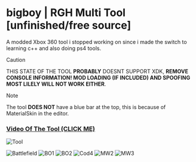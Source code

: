 # bigboy | RGH Multi Tool [unfinished/free source]
A modded Xbox 360 tool i stopped working on since i made the switch to learning c++ and also doing ps4 tools.
> [!CAUTION]
> THIS STATE OF THE TOOL **PROBABLY** DOESNT SUPPORT XDK, **REMOVE CONSOLE INFORMATION! MOD LOADING (IF INCLUDED) AND SPOOFING MOST LILELY WILL NOT WORK EITHER**.

> [!NOTE]
> The tool **DOES NOT** have a blue bar at the top, this is because of MaterialSkin in the editor.

### [Video Of The Tool (CLICK ME)](https://cdn.discordapp.com/attachments/951248942413250653/1263101655033974846/tooool.mp4?ex=66990295&is=6697b115&hm=47cdbdf1286d6ac5ad55708ec7295a36d08637d61f3db0db5a512b77d60dd2de&)

![Tool](https://cdn.discordapp.com/attachments/951248942413250653/1263098778290880522/8aBAwLQWKX.png?ex=6698ffe7&is=6697ae67&hm=d671ddfeab6e3b461f3b1581d6a175db705846edd2538b3832fc88179c03d0c0&)

![Battlefield](https://cdn.discordapp.com/attachments/951248942413250653/1263098619977007196/gwyUJHlMK0.png?ex=6698ffc2&is=6697ae42&hm=c991af22cb71d4e3ad9decd88c406b8634ad43e2f6248edc23dc7cde68de7d81&)
![BO1](https://cdn.discordapp.com/attachments/951248942413250653/1263098630672486462/Hn2e6DsZfJ.png?ex=6698ffc4&is=6697ae44&hm=384b10c0ae0bba6deef4fa223899059cc57956c98ae255af5d7aded0208c0b5f&)
![BO2](https://cdn.discordapp.com/attachments/951248942413250653/1263098643305730090/FV7Dk2LRMZ.png?ex=6698ffc7&is=6697ae47&hm=9be32d0fd4a92d068e28dcc6859e4fea2de9eb2011b486f9a9849dd88d8cc4da&)
![Cod4](https://cdn.discordapp.com/attachments/951248942413250653/1263098710704001024/ft24ic8ISL.png?ex=6698ffd7&is=6697ae57&hm=afef0d9b076df6868e6d15c1f5179295797799b4cda439fa431ae62ba342bd64&)
![MW2](https://cdn.discordapp.com/attachments/951248942413250653/1263098735605321769/LFJ4k0E6gl.png?ex=6698ffdd&is=6697ae5d&hm=cddbcd739164a6cb4c92d3936d26393f79fa3f7bfab94f38442a6086a9cf978a&)
![MW3](https://cdn.discordapp.com/attachments/951248942413250653/1263098745646747690/M8crJKNuRE.png?ex=6698ffe0&is=6697ae60&hm=cbb34620099857fb1a81d4734572735b412aefd9215b3d00c0ee4669436d7656&)
